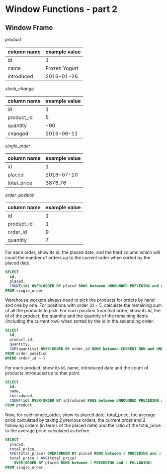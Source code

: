 # Window Functions - part 2

## Window Frame

_product_

| column name | example value |
| ---- | ---- |
| id | 1 |
| name | Frozen Yogurt |
| introduced | 2016-01-26 |

_stock_change_

| column name | example value |
| ---- | ---- |
| id | 1 |
| product_id | 5 |
| quantity | -90 |
| changed | 2016-09-11 |

_single_order_

| column name | example value |
| ---- | ---- |
| id | 1 |
| placed | 2016-07-10 |
| total_price | 3876.76 |

_order_position_

| column name | example value |
| ---- | ---- |
| id | 1 |
| product_id | 1 |
| order_id | 9 |
| quantity | 7 |

For each order, show its id, the placed date, and the third column which will count the number of orders up to the current order when sorted by the placed date.

```sql
SELECT
  id,
  placed,
  COUNT(id) OVER(ORDER BY placed ROWS between UNBOUNDED PRECEDING and CURRENT ROW)
FROM single_order
```

Warehouse workers always need to pick the products for orders by hand and one by one. For positions with order_id = 5, calculate the remaining sum of all the products to pick. For each position from that order, show its id, the id of the product, the quantity and the quantity of the remaining items (including the current row) when sorted by the id in the ascending order.

```sql
SELECT
  id,
  product_id,
  quantity,
  SUM(quantity) OVER(ORDER BY order_id ROWS between CURRENT ROW and UNBOUNDED FOLLOWING)
FROM order_position
WHERE order_id = 5
```

For each product, show its id, name, introduced date and the count of products introduced up to that point.

```sql
SELECT
  id,
  name,
  introduced,
  COUNT(id) OVER(ORDER BY introduced ROWS between UNBOUNDED PRECEDING and CURRENT ROW)
FROM product
```

Now, for each single_order, show its placed date, total_price, the average price calculated by taking 2 previous orders, the current order and 2 following orders (in terms of the placed date) and the ratio of the total_price to the average price calculated as before.

```sql
SELECT
  placed,
  total_price,
  AVG(total_price) OVER(ORDER BY placed ROWS between 2 PRECEDING and 2 FOLLOWING),
  total_price / AVG(total_price)
    OVER(ORDER BY placed ROWS between 2 PRECEDING and 2 FOLLOWING)
FROM single_order 
```